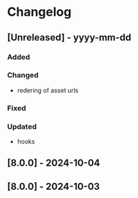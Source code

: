 # Changelog
## [Unreleased] - yyyy-mm-dd

### Added

### Changed
- redering of asset urls

### Fixed

### Updated
- hooks

## [8.0.0] - 2024-10-04


## [8.0.0] - 2024-10-03
